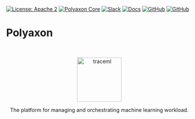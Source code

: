 [![License: Apache 2](https://img.shields.io/badge/License-apache2-blue.svg?style=flat&longCache=true)](LICENSE)
[![Polyaxon Core](https://github.com/polyaxon/polyaxon/actions/workflows/core.yml/badge.svg)](https://github.com/polyaxon/polyaxon/actions/workflows/core.yml)
[![Slack](https://img.shields.io/badge/Slack-1.4k%20members-blue.svg?style=flat&logo=slack&longCache=true)](https://polyaxon.com/slack/)
[![Docs](https://img.shields.io/badge/docs-stable-brightgreen.svg?style=flat&longCache=true)](https://polyaxon.com/docs/)
[![GitHub](https://img.shields.io/badge/issue_tracker-github-blue?style=flat&logo=github&longCache=true)](https://github.com/polyaxon/polyaxon/issues)
[![GitHub](https://img.shields.io/badge/roadmap-github-blue?style=flat&logo=github&longCache=true)](https://github.com/polyaxon/polyaxon/milestones)

# Polyaxon

<br>
<p align="center">
  <p align="center">
    <a href="https://polyaxon.com/?utm_source=github&utm_medium=core-logo" target="_blank">
        <img src="https://raw.githubusercontent.com/polyaxon/polyaxon/master/artifacts/packages/polyaxon.svg" alt="traceml" height="120">
    </a>
  </p>
    <p align="center">
       The platform for managing and orchestrating machine learning workload.
    </p>
</p>
<br>  
